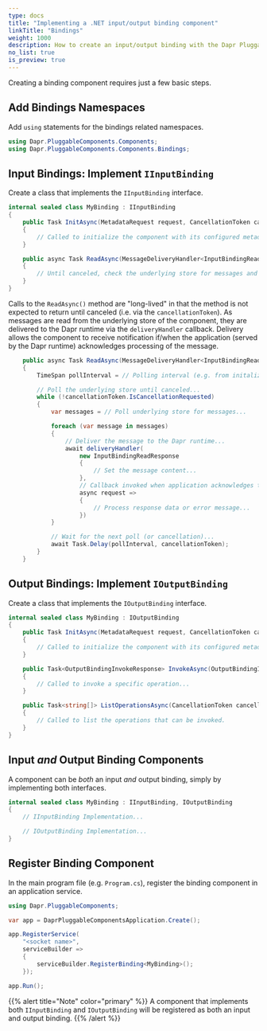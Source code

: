 ```yaml
---
type: docs
title: "Implementing a .NET input/output binding component"
linkTitle: "Bindings"
weight: 1000
description: How to create an input/output binding with the Dapr Pluggable Components .NET SDK
no_list: true
is_preview: true
---
```


Creating a binding component requires just a few basic steps.

## Add Bindings Namespaces

Add `using` statements for the bindings related namespaces.

```csharp
using Dapr.PluggableComponents.Components;
using Dapr.PluggableComponents.Components.Bindings;
```

## Input Bindings: Implement `IInputBinding`

Create a class that implements the `IInputBinding` interface.

```csharp
internal sealed class MyBinding : IInputBinding
{
    public Task InitAsync(MetadataRequest request, CancellationToken cancellationToken = default)
    {
        // Called to initialize the component with its configured metadata...
    }

    public async Task ReadAsync(MessageDeliveryHandler<InputBindingReadRequest, InputBindingReadResponse> deliveryHandler, CancellationToken cancellationToken = default)
    {
        // Until canceled, check the underlying store for messages and deliver them to the Dapr runtime...
    }
}
```

Calls to the `ReadAsync()` method are "long-lived" in that the method is not expected to return until canceled (i.e. via the `cancellationToken`). As messages are read from the underlying store of the component, they are delivered to the Dapr runtime via the `deliveryHandler` callback. Delivery allows the component to receive notification if/when the application (served by the Dapr runtime) acknowledges processing of the message.

```csharp
    public async Task ReadAsync(MessageDeliveryHandler<InputBindingReadRequest, InputBindingReadResponse> deliveryHandler, CancellationToken cancellationToken = default)
    {
        TimeSpan pollInterval = // Polling interval (e.g. from initalization metadata)...

        // Poll the underlying store until canceled...
        while (!cancellationToken.IsCancellationRequested)
        {
            var messages = // Poll underlying store for messages...

            foreach (var message in messages)
            {
                // Deliver the message to the Dapr runtime...
                await deliveryHandler(
                    new InputBindingReadResponse
                    {
                        // Set the message content...
                    },
                    // Callback invoked when application acknowledges the message...
                    async request =>
                    {
                        // Process response data or error message...
                    })
            }

            // Wait for the next poll (or cancellation)...
            await Task.Delay(pollInterval, cancellationToken);
        }
    }
```

## Output Bindings: Implement `IOutputBinding`

Create a class that implements the `IOutputBinding` interface.

```csharp
internal sealed class MyBinding : IOutputBinding
{
    public Task InitAsync(MetadataRequest request, CancellationToken cancellationToken = default)
    {
        // Called to initialize the component with its configured metadata...
    }

    public Task<OutputBindingInvokeResponse> InvokeAsync(OutputBindingInvokeRequest request, CancellationToken cancellationToken = default)
    {
        // Called to invoke a specific operation...
    }

    public Task<string[]> ListOperationsAsync(CancellationToken cancellationToken = default)
    {
        // Called to list the operations that can be invoked.
    }
}
```

## Input *and* Output Binding Components

A component can be *both* an input *and* output binding, simply by implementing both interfaces.

```csharp
internal sealed class MyBinding : IInputBinding, IOutputBinding
{
    // IInputBinding Implementation...

    // IOutputBinding Implementation...
}
```

## Register Binding Component

In the main program file (e.g. `Program.cs`), register the binding component in an application service.

```csharp
using Dapr.PluggableComponents;

var app = DaprPluggableComponentsApplication.Create();

app.RegisterService(
    "<socket name>",
    serviceBuilder =>
    {
        serviceBuilder.RegisterBinding<MyBinding>();
    });

app.Run();
```

{{% alert title="Note" color="primary" %}}
A component that implements both `IInputBinding` and `IOutputBinding` will be registered as both an input and output binding.
{{% /alert %}}
